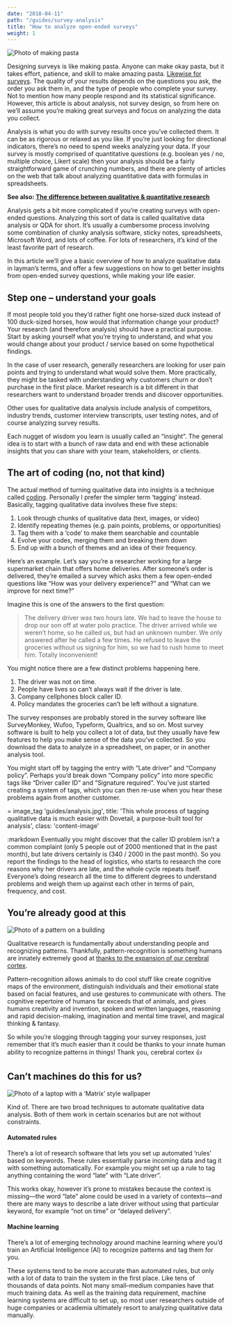 ```yaml
---
date: "2018-04-11"
path: "/guides/survey-analysis"
title: "How to analyze open-ended surveys"
weight: 1
---
```


![Photo of making pasta](./pasta.jpg)

Designing surveys is like making pasta. Anyone can make okay pasta, but it takes effort, patience, and skill to make amazing pasta. [Likewise for surveys](https://medium.com/research-things/on-surveys-5a73dda5e9a0). The quality of your results depends on the questions you ask, the order you ask them in, and the type of people who complete your survey. Not to mention how many people respond and its statistical significance. However, this article is about analysis, not survey design, so from here on we’ll assume you’re making great surveys and focus on analyzing the data you collect.

Analysis is what you do with survey results once you’ve collected them. It can be as rigorous or relaxed as you like. If you’re just looking for directional indicators, there’s no need to spend weeks analyzing your data. If your survey is mostly comprised of quantitative questions (e.g. boolean yes / no, multiple choice, Likert scale) then your analysis should be a fairly straightforward game of crunching numbers, and there are plenty of articles on the web that talk about analyzing quantitative data with formulas in spreadsheets.

**See also: [The difference between qualitative & quantitative research](/guides/qual-quant)**

Analysis gets a bit more complicated if you’re creating surveys with open-ended questions. Analyzing this sort of data is called qualitative data analysis or QDA for short. It’s usually a cumbersome process involving some combination of clunky analysis software, sticky notes, spreadsheets, Microsoft Word, and lots of coffee. For lots of researchers, it’s kind of the least favorite part of research.

In this article we’ll give a basic overview of how to analyze qualitative data in layman’s terms, and offer a few suggestions on how to get better insights from open-ended survey questions, while making your life easier.

## Step one – understand your goals

If most people told you they’d rather fight one horse-sized duck instead of 100 duck-sized horses, how would that information change your product? Your research (and therefore analysis) should have a practical purpose. Start by asking yourself what you’re trying to understand, and what you would change about your product / service based on some hypothetical findings.

In the case of user research, generally researchers are looking for user pain points and trying to understand what would solve them. More practically, they might be tasked with understanding why customers churn or don’t purchase in the first place. Market research is a bit different in that researchers want to understand broader trends and discover opportunities.

Other uses for qualitative data analysis include analysis of competitors, industry trends, customer interview transcripts, user testing notes, and of course analyzing survey results.

Each nugget of wisdom you learn is usually called an “insight”. The general idea is to start with a bunch of raw data and end with these actionable insights that you can share with your team, stakeholders, or clients.

## The art of coding (no, not that kind)

The actual method of turning qualitative data into insights is a technique called [coding](<https://en.wikipedia.org/wiki/Coding_(social_sciences)>). Personally I prefer the simpler term ‘tagging’ instead. Basically, tagging qualitative data involves these five steps:

1.  Look through chunks of qualitative data (text, images, or video)
1.  Identify repeating themes (e.g. pain points, problems, or opportunities)
1.  Tag them with a ‘code’ to make them searchable and countable
1.  Evolve your codes, merging them and breaking them down
1.  End up with a bunch of themes and an idea of their frequency.

Here’s an example. Let’s say you’re a researcher working for a large supermarket chain that offers home deliveries. After someone’s order is delivered, they’re emailed a survey which asks them a few open-ended questions like “How was your delivery experience?” and “What can we improve for next time?”

Imagine this is one of the answers to the first question:

> The delivery driver was two hours late. We had to leave the house to drop our son off at water polo practice. The driver arrived while we weren’t home, so he called us, but had an unknown number. We only answered after he called a few times. He refused to leave the groceries without us signing for him, so we had to rush home to meet him. Totally inconvenient!

You might notice there are a few distinct problems happening here.

1.  The driver was not on time.
1.  People have lives so can’t always wait if the driver is late.
1.  Company cellphones block caller ID.
1.  Policy mandates the groceries can’t be left without a signature.

The survey responses are probably stored in the survey software like SurveyMonkey, Wufoo, Typeform, Qualtrics, and so on. Most survey software is built to help you collect a lot of data, but they usually have few features to help you make sense of the data you’ve collected. So you download the data to analyze in a spreadsheet, on paper, or in another analysis tool.

You might start off by tagging the entry with “Late driver” and “Company policy”. Perhaps you’d break down “Company policy” into more specific tags like “Driver caller ID” and “Signature required”. You’ve just started creating a system of tags, which you can then re-use when you hear these problems again from another customer.

= image_tag 'guides/analysis.jpg', title: 'This whole process of tagging qualitative data is much easier with Dovetail, a purpose-built tool for analysis', class: 'content-image'

:markdown
Eventually you might discover that the caller ID problem isn’t a common complaint (only 5 people out of 2000 mentioned that in the past month), but late drivers certainly is (340 / 2000 in the past month). So you report the findings to the head of logistics, who starts to research the core reasons why her drivers are late, and the whole cycle repeats itself. Everyone’s doing research all the time to different degrees to understand problems and weigh them up against each other in terms of pain, frequency, and cost.

## You’re already good at this

![Photo of a pattern on a building](./pattern.jpg)

Qualitative research is fundamentally about understanding people and recognizing patterns. Thankfully, pattern-recognition is something humans are innately extremely good at [thanks to the expansion of our cerebral cortex](https://www.ncbi.nlm.nih.gov/pmc/articles/PMC4141622/).

Pattern-recognition allows animals to do cool stuff like create cognitive maps of the environment, distinguish individuals and their emotional state based on facial features, and use gestures to communicate with others. The cognitive repertoire of humans far exceeds that of animals, and gives humans creativity and invention, spoken and written languages, reasoning and rapid decision-making, imagination and mental time travel, and magical thinking & fantasy.

So while you’re slogging through tagging your survey responses, just remember that it’s much easier than it could be thanks to your innate human ability to recognize patterns in things! Thank you, cerebral cortex 👍

## Can’t machines do this for us?

![Photo of a laptop with a ‘Matrix’ style wallpaper](./matrix.jpg)

Kind of. There are two broad techniques to automate qualitative data analysis. Both of them work in certain scenarios but are not without constraints.

#### Automated rules

There’s a lot of research software that lets you set up automated ‘rules’ based on keywords. These rules essentially parse incoming data and tag it with something automatically. For example you might set up a rule to tag anything containing the word “late” with “Late driver”.

This works okay, however it’s prone to mistakes because the context is missing—the word “late” alone could be used in a variety of contexts—and there are many ways to describe a late driver without using that particular keyword, for example “not on time” or “delayed delivery”.

#### Machine learning

There’s a lot of emerging technology around machine learning where you’d train an Artificial Intelligence (AI) to recognize patterns and tag them for you.

These systems tend to be more accurate than automated rules, but only with a lot of data to train the system in the first place. Like tens of thousands of data points. Not many small–medium companies have that much training data. As well as the training data requirement, machine learning systems are difficult to set up, so most user researchers outside of huge companies or academia ultimately resort to analyzing qualitative data manually.
